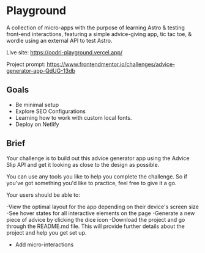 # Playground

A collection of micro-apps with the purpose of learning Astro & testing front-end interactions, featuring a simple advice-giving app, tic tac toe, & wordle using an external API to test Astro.

Live site: https://oodri-playground.vercel.app/

Project prompt: https://www.frontendmentor.io/challenges/advice-generator-app-QdUG-13db

## Goals
- Be minimal setup
- Explore SEO Configurations
- Learning how to work with custom local fonts.
- Deploy on Netlify



## Brief

Your challenge is to build out this advice generator app using the Advice Slip API and get it looking as close to the design as possible.

You can use any tools you like to help you complete the challenge. So if you've got something you'd like to practice, feel free to give it a go.

Your users should be able to:

-View the optimal layout for the app depending on their device's screen size
-See hover states for all interactive elements on the page
-Generate a new piece of advice by clicking the dice icon
-Download the project and go through the README.md file. This will provide further details about the project and help you get set up.
- Add micro-interactions
